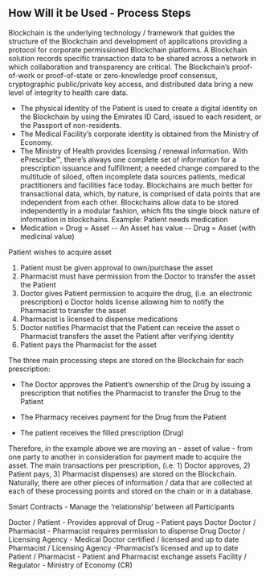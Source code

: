 ## How Will it be Used - Process Steps

Blockchain is the underlying technology / framework that guides the structure of the Blockchain and development of applications providing a protocol for corporate permissioned Blockchain platforms. A Blockchain solution records specific transaction data to be shared across a network in which collaboration and transparency are critical. The Blockchain’s proof-of-work or proof-of-state or zero-knowledge proof consensus, cryptographic public/private key access, and distributed data bring a new level of integrity to health care data.

* The physical identity of the Patient is used to create a digital identity on the Blockchain by using the Emirates ID Card, issued to each resident, or the Passport of non-residents.  
* The Medical Facility’s corporate identity is obtained from the Ministry of Economy. 
* The Ministry of Health provides licensing / renewal information.
With ePrescribe™, there’s always one complete set of information for a prescription issuance and fulfillment; a needed change compared to the multitude of siloed, often incomplete data sources patients, medical practitioners and facilities face today.
Blockchains are much better for transactional data, which, by nature, is comprised of data points that are independent from each other. Blockchains allow data to be stored independently in a modular fashion, which fits the single block nature of information in blockchains.
Example: Patient needs medication
* Medication = Drug = Asset -- An Asset has value -- Drug = Asset (with medicinal value)

Patient wishes to acquire asset
1.	Patient must be given approval to own/purchase the asset
2.	Pharmacist must have permission from the Doctor to transfer the asset the Patient
3.	Doctor gives Patient permission to acquire the drug, (i.e. an electronic prescription) 
o	Doctor holds license allowing him to notify the Pharmacist to transfer the asset
4.	Pharmacist is licensed to dispense medications 
5.	Doctor notifies Pharmacist that the Patient can receive the asset
o	Pharmacist transfers the asset the Patient after verifying identity
6.	Patient pays the Pharmacist for the asset

The three main processing steps are stored on the Blockchain for each prescription: 
* The Doctor approves the Patient’s ownership of the Drug by issuing a prescription that notifies the Pharmacist to transfer the Drug to the Patient

* The Pharmacy receives payment for the Drug from the Patient
* The patient receives the filled prescription (Drug)

Therefore, in the example above we are moving an - asset of value - from one party to another in consideration for payment made to acquire the asset. The main transactions per prescription, (i.e. 1) Doctor approves, 2) Patient pays, 3) Pharmacist dispenses) are stored on the Blockchain.  Naturally, there are other pieces of information / data that are collected at each of these processing points and stored on the chain or in a database. 

Smart Contracts - Manage the ‘relationship’ between all Participants

Doctor / Patient - Provides approval of Drug – Patient pays Doctor
Doctor / Pharmacist - Pharmacist requires permission to dispense Drug
Doctor / Licensing Agency - Medical Doctor certified / licensed and up to date
Pharmacist / Licensing Agency -Pharmacist’s licensed and up to date
Patient / Pharmacist - Patient and Pharmacist exchange assets
Facility / Regulator - Ministry of Economy (CR)
